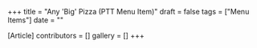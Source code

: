 +++
title = "Any 'Big' Pizza (PTT Menu Item)"
draft = false
tags = ["Menu Items"]
date = ""

[Article]
contributors = []
gallery = []
+++